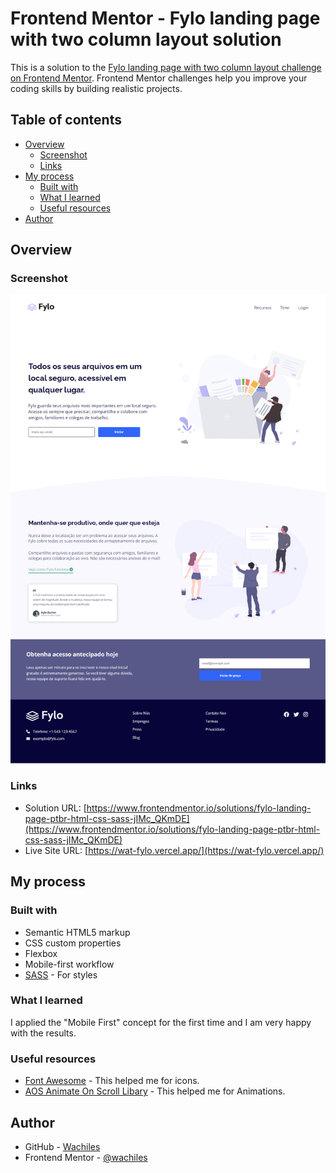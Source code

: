# Frontend Mentor - Fylo landing page with two column layout solution

This is a solution to the [Fylo landing page with two column layout challenge on Frontend Mentor](https://www.frontendmentor.io/challenges/fylo-landing-page-with-two-column-layout-5ca5ef041e82137ec91a50f5). Frontend Mentor challenges help you improve your coding skills by building realistic projects.

## Table of contents

- [Overview](#overview)
  - [Screenshot](#screenshot)
  - [Links](#links)
- [My process](#my-process)
  - [Built with](#built-with)
  - [What I learned](#what-i-learned)
  - [Useful resources](#useful-resources)
- [Author](#author)

## Overview

### Screenshot

![](./Fylo-Home.png)

### Links

- Solution URL: [https://www.frontendmentor.io/solutions/fylo-landing-page-ptbr-html-css-sass-jIMc_QKmDE](https://www.frontendmentor.io/solutions/fylo-landing-page-ptbr-html-css-sass-jIMc_QKmDE)
- Live Site URL: [https://wat-fylo.vercel.app/](https://wat-fylo.vercel.app/)

## My process

### Built with

- Semantic HTML5 markup
- CSS custom properties
- Flexbox
- Mobile-first workflow
- [SASS](https://sass-lang.com/) - For styles

### What I learned

I applied the "Mobile First" concept for the first time and I am very happy with the results.

### Useful resources

- [Font Awesome](https://fontawesome.com/) - This helped me for icons.
- [AOS Animate On Scroll Libary](https://michalsnik.github.io/aos/) - This helped me for Animations.

## Author

- GitHub - [Wachiles](https://github.com/wallacycaike)
- Frontend Mentor - [@wachiles](https://www.frontendmentor.io/profile/wallacycaike)